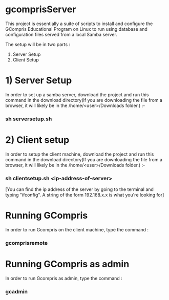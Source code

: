 # gcomprisServer
This project is essentially a suite of scripts to install and configure the GCompris Educational Program on Linux to run using database and configuration files served from a local Samba server.

The setup will be in two parts :
1) Server Setup
2) Client Setup

# 1) Server Setup
  In order to set up a samba server, download the project and run this command in the download directory(If you are downloading the file from a browser, it will likely be in the /home/\<user\>/Downloads folder.) :-
###  sh serversetup.sh

# 2) Client setup
  In order to setup the client machine, download the project and run this command in the download directory(If you are downloading the file from a browser, it will likely be in the /home/\<user\>/Downloads folder.) :-
###  sh clientsetup.sh  \<ip-address-of-server\>
  [You can find the ip address of the server by going to the terminal and typing "ifconfig". A string of the form 192.168.x.x is what you're looking for]

# Running GCompris
  In order to run Gcompris on the client machine, type the command :
### gcomprisremote

# Running GCompris as admin
  In order to run Gcompris as admin, type the command :
### gcadmin
